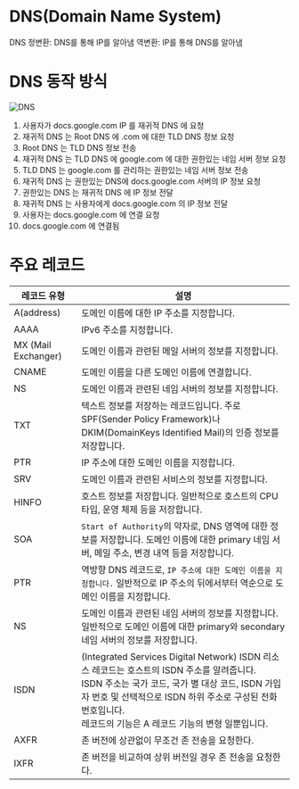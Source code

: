 # DNS(Domain Name System)

DNS
정변환: DNS를 통해 IP를 알아냄
역변환: IP를 통해 DNS를 알아냄

# DNS 동작 방식
![DNS](https://www.lesstif.com/linux-core/files/125304855/129008929/1/1642003660000/image2022-1-13_1-7-38.png)

1. 사용자가 docs.google.com IP 를 재귀적 DNS 에 요청
2. 재귀적 DNS 는 Root DNS 에 .com 에 대한 TLD DNS 정보 요청
3. Root DNS 는 TLD DNS 정보 전송
4. 재귀적 DNS 는 TLD DNS 에 google.com 에 대한 권한있는 네임 서버 정보 요청
5. TLD DNS 는 google.com 를 관리하는 권한있는 네임 서버 정보 전송
6. 재귀적 DNS 는 권한있는 DNS에 docs.google.com 서버의 IP 정보 요청
7. 권한있는 DNS 는 재귀적 DNS 에 IP 정보 전달
8. 재귀적 DNS 는 사용자에게 docs.google.com 의 IP 정보 전달
9. 사용자는 docs.google.com 에 연결 요청
10. docs.google.com 에 연결됨

# 주요 레코드

| 레코드 유형          | 설명                                                                                                                                        |
|-------------------  |---------------------------------------------------------------------------------------------------------------------------------------------|
| A(address)          | 도메인 이름에 대한 IP 주소를 지정합니다.                                                                                                    |
| AAAA                | IPv6 주소를 지정합니다.                                                                                                                     |
| MX (Mail Exchanger) | 도메인 이름과 관련된 메일 서버의 정보를 지정합니다.                                                                                         |
| CNAME               | 도메인 이름을 다른 도메인 이름에 연결합니다.                                                                                                |
| NS                  | 도메인 이름과 관련된 네임 서버의 정보를 지정합니다.                                                                                         |
| TXT                 | 텍스트 정보를 저장하는 레코드입니다. 주로 SPF(Sender Policy Framework)나 DKIM(DomainKeys Identified Mail)의 인증 정보를 저장합니다.         |
| PTR                 | IP 주소에 대한 도메인 이름을 지정합니다.                                                                                                    |
| SRV                 | 도메인 이름과 관련된 서비스의 정보를 지정합니다.                                                                                            |
| HINFO               | 호스트 정보를 저장합니다. 일반적으로 호스트의 CPU 타입, 운영 체제 등을 저장합니다.                                                          |
| SOA                 | `Start of Authority`의 약자로, DNS 영역에 대한 정보를 저장합니다. 도메인 이름에 대한 primary 네임 서버, 메일 주소, 변경 내역 등을 저장합니다. |
| PTR                 | 역방향 DNS 레코드로, `IP 주소에 대한 도메인 이름을 지정합니다.` 일반적으로 IP 주소의 뒤에서부터 역순으로 도메인 이름을 지정합니다.            |
| NS                  | 도메인 이름과 관련된 네임 서버의 정보를 지정합니다. 일반적으로 도메인 이름에 대한 primary와 secondary 네임 서버의 정보를 저장합니다.        |
|ISDN                 | (Integrated Services Digital Network) ISDN 리소스 레코드는 호스트의 ISDN 주소를 알려줍니다. <br>ISDN 주소는 국가 코드, 국가 별 대상 코드, ISDN 가입자 번호 및 선택적으로 ISDN 하위 주소로 구성된 전화 번호입니다. <br>레코드의 기능은 A 레코드 기능의 변형 일뿐입니다.|
| AXFR | 존 버전에 상관없이 무조건 존 전송을 요청한다. |
| IXFR | 존 버전을 비교하여 상위 버전일 경우 존 전송을 요청한다. |